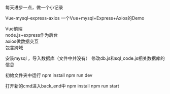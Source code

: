 每天进步一点，做一个小记录

Vue-mysql-express-axios
一个Vue+mysql+Express+Axios的Demo

Vue前端  
node.js+express作为后台  
axios做数据交互  
包含跨域

安装mysql ，导入数据库（文件中并没有）
修改db.js和sql_code.js相关数据库的信息

初始文件夹中运行
npm install 
npm run dev


打开新的cmd进入back_end中
npm install 
npm run start



